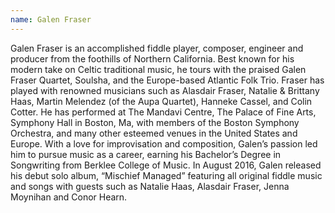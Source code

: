```yaml
---
name: Galen Fraser
---
```


Galen Fraser is an accomplished fiddle player, composer, engineer and producer from the foothills of Northern California. Best known for his modern take on Celtic traditional music, he tours with the praised Galen Fraser Quartet, Soulsha, and the Europe-based Atlantic Folk Trio. Fraser has played with renowned musicians such as Alasdair Fraser, Natalie & Brittany Haas, Martin Melendez (of the Aupa Quartet), Hanneke Cassel, and Colin Cotter. He has performed at The Mandavi Centre, The Palace of Fine Arts, Symphony Hall in Boston, Ma, with members of the Boston Symphony Orchestra, and many other esteemed venues in the United States and Europe. With a love for improvisation and composition, Galen’s passion led him to pursue music as a career, earning his Bachelor’s Degree in Songwriting from Berklee College of Music. In August 2016, Galen released his debut solo album, “Mischief Managed” featuring all original fiddle music and songs with guests such as Natalie Haas, Alasdair Fraser, Jenna Moynihan and Conor Hearn.
